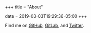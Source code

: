 +++
title = "About"

date = 2019-03-03T19:29:36-05:00
+++

Find me on [GitHub](https://github.com/siegerts), [GitLab](https://gitlab.com/siegerts), and [Twitter](https://twitter.com/siegerts).
